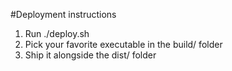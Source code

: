 #Deployment instructions
1. Run ./deploy.sh
2. Pick your favorite executable in the build/ folder
3. Ship it alongside the dist/ folder